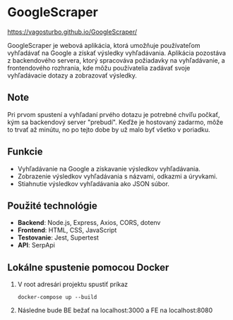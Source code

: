 ﻿# GoogleScraper

https://vagosturbo.github.io/GoogleScraper/

GoogleScraper je webová aplikácia, ktorá umožňuje používateľom vyhľadávať na Google a získať výsledky vyhľadávania. Aplikácia pozostáva z backendového servera, ktorý spracováva požiadavky na vyhľadávanie, a frontendového rozhrania, kde môžu používatelia zadávať svoje vyhľadávacie dotazy a zobrazovať výsledky.

## Note 
Pri prvom spustení a vyhľadaní prvého dotazu je potrebné chvíľu počkať, kým sa backendový server "prebudí". Keďže je hostovaný zadarmo, môže to trvať až minútu, no po tejto dobe by už malo byť všetko v poriadku.

## Funkcie

- Vyhľadávanie na Google a získavanie výsledkov vyhľadávania.
- Zobrazenie výsledkov vyhľadávania s názvami, odkazmi a úryvkami.
- Stiahnutie výsledkov vyhľadávania ako JSON súbor.

## Použité technológie

- **Backend**: Node.js, Express, Axios, CORS, dotenv
- **Frontend**: HTML, CSS, JavaScript
- **Testovanie**: Jest, Supertest
- **API**: SerpApi

## Lokálne spustenie pomocou Docker

1. V root adresári projektu spustiť príkaz

   ```
   docker-compose up --build
   ```

2. Následne bude BE bežať na localhost:3000 a FE na localhost:8080
